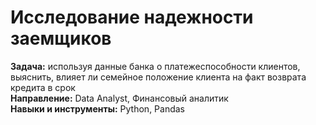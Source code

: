 # Исследование надежности заемщиков  
**Задача:** используя данные банка о платежеспособности клиентов, выяснить, влияет ли семейное положение клиента на факт возврата кредита в срок  
**Направление:** Data Analyst, Финансовый аналитик  
**Навыки и инструменты:** Python, Pandas
